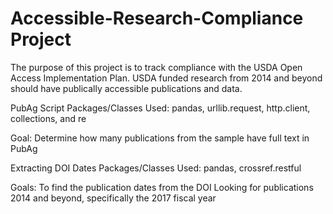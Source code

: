# Accessible-Research-Compliance Project
The purpose of this project is to track compliance with the USDA Open Access Implementation Plan. USDA funded research from 2014 and beyond should have publically accessible publications and data. 

PubAg Script
Packages/Classes Used: pandas, urllib.request, http.client, collections, and re 

Goal:
  Determine how many publications from the sample have full text in PubAg


Extracting DOI Dates
Packages/Classes Used: pandas, crossref.restful 

Goals:
  To find the publication dates from the DOI 
  Looking for publications 2014 and beyond, specifically the 2017 fiscal year 


